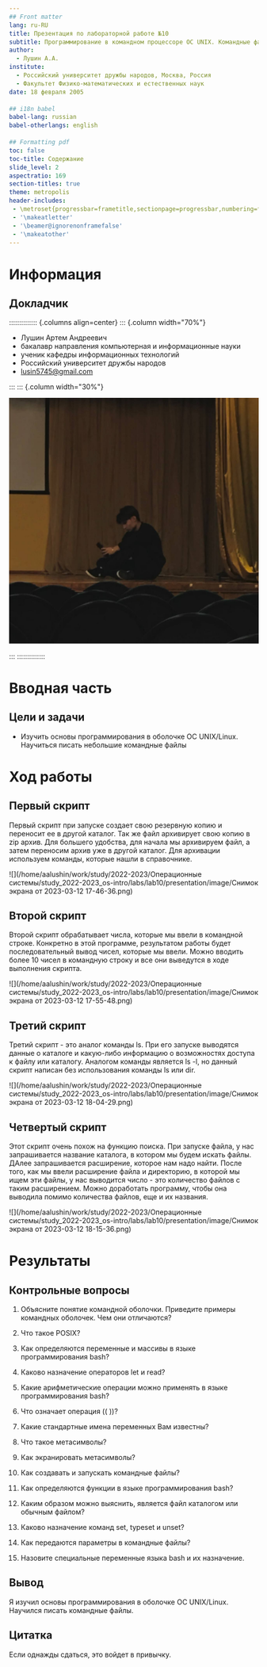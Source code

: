 ```yaml
---
## Front matter
lang: ru-RU
title: Презентация по лабораторной работе №10
subtitle: Программирование в командном процессоре ОС UNIX. Командные файлы
author:
  - Лушин А.А.
institute:
  - Российский университет дружбы народов, Москва, Россия
  - Факультет Физико-математических и естественных наук
date: 18 февраля 2005

## i18n babel
babel-lang: russian
babel-otherlangs: english

## Formatting pdf
toc: false
toc-title: Содержание
slide_level: 2
aspectratio: 169
section-titles: true
theme: metropolis
header-includes:
 - \metroset{progressbar=frametitle,sectionpage=progressbar,numbering=fraction}
 - '\makeatletter'
 - '\beamer@ignorenonframefalse'
 - '\makeatother'
---
```


# Информация

## Докладчик

:::::::::::::: {.columns align=center}
::: {.column width="70%"}

 * Лушин Артем Андреевич
  * бакалавр направления компьютерная и информационные науки
  * ученик кафедры информационных технологий
  * Российский университет дружбы народов
  * [lusin5745@gmail.com](lusin5745@gmail.com)


:::
::: {.column width="30%"}

![](./image/mee.jpeg)

:::
::::::::::::::

# Вводная часть

## Цели и задачи

- Изучить основы программирования в оболочке ОС UNIX/Linux. Научиться писать
небольшие командные файлы

# Ход работы

## Первый скрипт

Первый скрипт при запуске создает свою резервную копию и переносит ее в другой каталог. Так же файл архивирует свою копию в zip архив. Для большего удобства, для начала мы архивируем файл, а затем переносим архив уже в другой каталог. Для архивации используем команды, которые нашли в справочнике.

![](/home/aalushin/work/study/2022-2023/Операционные системы/study_2022-2023_os-intro/labs/lab10/presentation/image/Снимок экрана от 2023-03-12 17-46-36.png)

## Второй скрипт

Второй скрипт обрабатывает числа, которые мы ввели в командной строке. Конкретно в этой программе, результатом работы будет последовательный вывод чисел, которые мы ввели. Можно вводить более 10 чисел в командную строку и все они выведутся в ходе выполнения скрипта.

![](/home/aalushin/work/study/2022-2023/Операционные системы/study_2022-2023_os-intro/labs/lab10/presentation/image/Снимок экрана от 2023-03-12 17-55-48.png)

## Третий скрипт

Третий скрипт - это аналог команды ls. При его запуске выводятся данные о каталоге и какую-либо информацию о возможностях доступа к файлу или каталогу. Аналогом команды является ls -l, но данный скрипт написан без использования команды ls или dir.

![](/home/aalushin/work/study/2022-2023/Операционные системы/study_2022-2023_os-intro/labs/lab10/presentation/image/Снимок экрана от 2023-03-12 18-04-29.png)

## Четвертый скрипт

Этот скрипт очень похож на функцию поиска. При запуске файла, у нас запрашивается название каталога, в котором мы будем искать файлы. ДАлее запрашивается расширение, которое нам надо найти. После того, как мы ввели расширение файла и директорию, в которой мы ищем эти файлы, у нас выводится число - это количество файлов с таким расширением. Можно доработать программу, чтобы она выводила помимо количества файлов, еще и их названия.

![](/home/aalushin/work/study/2022-2023/Операционные системы/study_2022-2023_os-intro/labs/lab10/presentation/image/Снимок экрана от 2023-03-12 18-15-36.png)

# Результаты

## Контрольные вопросы

1. Объясните понятие командной оболочки. Приведите примеры командных оболочек.
Чем они отличаются?

2. Что такое POSIX?

3. Как определяются переменные и массивы в языке программирования bash?

4. Каково назначение операторов let и read?

5. Какие арифметические операции можно применять в языке программирования bash?

6. Что означает операция (( ))?

7. Какие стандартные имена переменных Вам известны?

8. Что такое метасимволы?

9. Как экранировать метасимволы?

10. Как создавать и запускать командные файлы?

11. Как определяются функции в языке программирования bash?

12. Каким образом можно выяснить, является файл каталогом или обычным файлом?

13. Каково назначение команд set, typeset и unset?

14. Как передаются параметры в командные файлы?

15. Назовите специальные переменные языка bash и их назначение.

## Вывод

Я изучил основы программирования в оболочке ОС UNIX/Linux. Научился писать командные файлы.

## Цитатка

Если однажды сдаться, это войдет в привычку.








